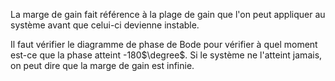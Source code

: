 La marge de gain fait référence à la plage de gain que l'on peut appliquer au système avant que celui-ci devienne instable.

Il faut vérifier le diagramme de phase de Bode pour vérifier à quel moment est-ce que la phase atteint -180$\degree$. Si le système ne l'atteint jamais, on peut dire que la marge de gain est infinie.